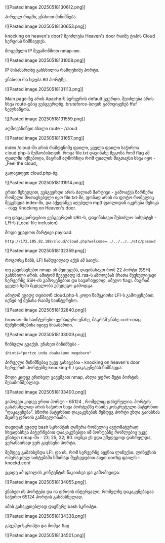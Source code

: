 ![[Pasted image 20250518130612.png]]

პირველ რიგში, ვნახოთ მინიშნება.

![[Pasted image 20250518130653.png]]

knocking on heaven's door? შეიძლება Heaven's door რაიმე ტიპის Cloud სერვისს ნიშნავდეს.

მოცემული IP შევამოწმოთ nmap-ით.

![[Pasted image 20250518131008.png]]

IP მისამართზე გახსნილია რამდენიმე პორტი.

ვნახოთ რა ხდება 80 პორტზე.

![[Pasted image 20250518131113.png]]

Main page-ზე არის Apache-ს სერვერის default გვერდი. შეიძლება არის სხვა route-ებიც ვებგვერდზე. bruteforce-სთვის გამოვიყენებ ffuf ხელსაწყოს.

![[Pasted image 20250518131559.png]]

აღმოვაჩინეთ ახალი route - /cloud

![[Pasted image 20250518131657.png]]


index /cloud-ში არის რამდენიმე ფაილი, ყველა ფაილი საჭიროა cloud.php-ს მუშაობისთვის. როცა file.txt დავინახე მეგონა რომ flag ამ ფაილში იქნებოდა, მაგრამ აღმოჩნდა რომ ფიალის შიგთავსი სხვა იყო - „Feel the cloud„

გადავიდეთ cloud.php-ზე.

![[Pasted image 20250518131914.png]]

ერთი შეხედვით, ვებგვერდი არის ძალიან მარტივი - გამოაქვს წარწერა რომელი მოთავსებული იყო file.txt-ში, ფონად არის ის ფოტო რომელიც შეგვხვდა index-ში, და აქედანვე აღებული mp3 ფაილიდან იკვრება მუსიკა - ისევ Knocking on Heaven's door.

თუ დავაკვირდებით ვებგვერდის URL-ს, დავინახავთ შესაძლო სისუსტეს - LFI-ს (Local file inclusion)

მოდი ვცადოთ მარტივი payload:

```
http://172.105.92.188/cloud/cloud.php?welcome=../../../../etc/passwd
```

![[Pasted image 20250518132359.png]]

როგორც ჩანს, LFI ნამდვილად აქვს ამ საიტს.

თუ გავიხსენებთ nmap-ის შედეგებს, დავინახავთ რომ 22 პორტი (SSH) გახსნილი არის. ამიტომ შევეცადე id_rsa-ს ამოღებას (რათა შევსულიყავი სერვერზე SSH-ის გამოყენებით და სავარაუდოდ, ამეღო flag). მაგრამ ყველა ჩემი მცდელობა უშედეგო გამოდგა. 

ამიტომ ვცადე თვითონ cloud.php-ს კოდი წამეკითხა LFI-ს გამოყენებით, იქნებ იქ მენახა რაიმე საინტერესო.

![[Pasted image 20250518132840.png]]

browser-ში საინტერესო ვერაფერი ვნახე, მაგრამ ვნახე curl-ითაც შემემოწმებინა იგივე მისამართი.

![[Pasted image 20250518133009.png]]

წინსვლა გვაქვს. ვნახეთ მინიშნება - 

```
$hinti="portze unda daakakuno megobaro"
```

პირველი მინიშნებაც უკვე გასაგებია - knocking on heaven's door სერვერის პორტებზე knocking-ს / დაკაკუნებას ნიშნავდა.

მოდი კიდევ ერთხელ გავუშვათ nmap, ახლა უფრო მეტი პორტის შესამოწმებლად.

![[Pasted image 20250518133400.png]]

ვიპოვეთ კიდევ ერთი პორტი - 65124 , რომელიც დახურულია. პორტის გასახსნელად არის საჭირო სხვა პორტებზე რაიმე კონკრეტული პატერნით "დაკაკუნება". სწორი პატერნით დაკაკუნების შემდეგ პორტი უნდა გაიხსნას მცირე დროის განმავლობაში.

თავიდან ვცადე bash სკრიპტის დაწერა რომელიც ავტომატურად სხვადასხვა პატერნებით დააკაკუნებდა იმ პორტებზე რომლებიც უკვე ვნახეთ nmap-ში - 23; 25; 22; 80. თუმცა ეს ცდა უშედეგოდ დასრულდა, ვერანაირად ვერ გავხსენი პორტი.

შემდეგ გამახსენდა LFI, და ის, რომ სერვერზე აყენია ლინუქსი. ლინუქსის ოპერაციულ სისტემაში ხშირად შევხვდებით ასეთ config ფაილს - knockd.conf

ვცადე ამ ფაილის კონტენტის წაკითხვა და გამომივიდა.

![[Pasted image 20250518134055.png]]

ვნახეთ ის პორტები და ის დროის ინტერვალი, რომელზე დაკაკუნებაცაა საჭირო 65124 პორტის გასახსნელად.

ამის გასაკეთებლად დავწერე bash სკრიპტი.

![[Pasted image 20250518134338.png]]

გავუშვი სკრიპტი და მომცა flag

![[Pasted image 20250518134501.png]]


